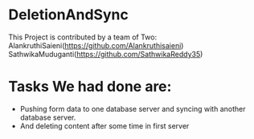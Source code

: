 # DeletionAndSync

This Project is contributed by a team of Two: <br/>
AlankruthiSaieni(https://github.com/Alankruthisaieni)<br/>
SathwikaMuduganti(https://github.com/SathwikaReddy35)

# Tasks We had done are:
- Pushing form data to one database server and syncing with another database server.
- And deleting content after some time in first server 
